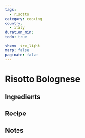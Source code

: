 ```yaml
---
tags:
  - risotto
category: cooking
country:
  - italy
duration_min:
todo: true

theme: tre_light
marp: false
paginate: false
---
```


# Risotto Bolognese

## Ingredients

## Recipe

## Notes

